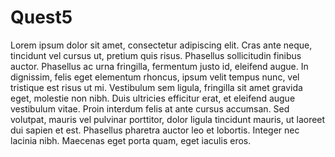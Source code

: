 # Quest5

Lorem ipsum dolor sit amet, consectetur adipiscing elit. Cras ante neque, tincidunt vel cursus ut, pretium quis risus. Phasellus sollicitudin finibus auctor. Phasellus ac urna fringilla, fermentum justo id, eleifend augue. In dignissim, felis eget elementum rhoncus, ipsum velit tempus nunc, vel tristique est risus ut mi. Vestibulum sem ligula, fringilla sit amet gravida eget, molestie non nibh. Duis ultricies efficitur erat, et eleifend augue vestibulum vitae. Proin interdum felis at ante cursus accumsan. Sed volutpat, mauris vel pulvinar porttitor, dolor ligula tincidunt mauris, ut laoreet dui sapien et est. Phasellus pharetra auctor leo et lobortis. Integer nec lacinia nibh. Maecenas eget porta quam, eget iaculis eros. 
